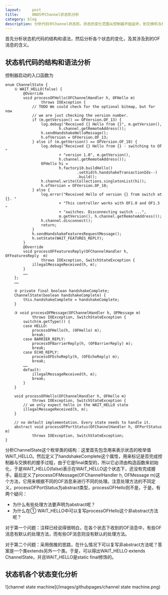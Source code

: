 ```yaml
---
layout:     post
title:      ONOS中Channel状态机分析
category: blog
description: 分析代码中Channel状态机，状态的变化范围从控制器开始监听，到交换机与控制器完成握手（交换机可用），使用状态机使得代码清晰易懂。
---
```


首先分析状态机代码的结构和语法，然后分析各个状态的变化，及其涉及到的OF消息的含义。

## 状态机代码的结构和语法分析

控制器启动的入口函数为

    enum ChannelState {
        ① WAIT_HELLO(false) {
            @Override
            void processOFHello(OFChannelHandler h, OFHello m)
                    throws IOException {
                // TODO We could check for the optional bitmap, but for now
                // we are just checking the version number.
                if (m.getVersion() == OFVersion.OF_13) {
                    log.debug("Received {} Hello from {}", m.getVersion(),
                            h.channel.getRemoteAddress());
                    h.sendHandshakeHelloMessage();
                    h.ofVersion = OFVersion.OF_13;
                } else if (m.getVersion() == OFVersion.OF_10) {
                    log.debug("Received {} Hello from {} - switching to OF "
                            + "version 1.0", m.getVersion(),
                            h.channel.getRemoteAddress());
                    OFHello hi =
                            h.factory10.buildHello()
                                    .setXid(h.handshakeTransactionIds--)
                                    .build();
                    h.channel.write(Collections.singletonList(hi));
                    h.ofVersion = OFVersion.OF_10;
                } else {
                    log.error("Received Hello of version {} from switch at {}. "
                            + "This controller works with OF1.0 and OF1.3 "
                            + "switches. Disconnecting switch ...",
                            m.getVersion(), h.channel.getRemoteAddress());
                    h.channel.disconnect();
                    return;
                }
                h.sendHandshakeFeaturesRequestMessage();
                h.setState(WAIT_FEATURES_REPLY);
            }
            @Override
            void processOFFeaturesReply(OFChannelHandler h, OFFeaturesReply  m)
                    throws IOException, SwitchStateException {
                illegalMessageReceived(h, m);
            }
            ……
        };
        ……

        ② private final boolean handshakeComplete;
        ChannelState(boolean handshakeComplete) {
            this.handshakeComplete = handshakeComplete;
        }

        ③ void processOFMessage(OFChannelHandler h, OFMessage m)
                throws IOException, SwitchStateException {
            switch(m.getType()) {
            case HELLO:
                processOFHello(h, (OFHello) m);
                break;
            case BARRIER_REPLY:
                processOFBarrierReply(h, (OFBarrierReply) m);
                break;
            case ECHO_REPLY:
                processOFEchoReply(h, (OFEchoReply) m);
                break;
            ……
            default:
                illegalMessageReceived(h, m);
                break;
            }
        }

        void processOFHello(OFChannelHandler h, OFHello m)
                throws IOException, SwitchStateException {
            // we only expect hello in the WAIT_HELLO state
            illegalMessageReceived(h, m);
        }

        // no default implementation. Every state needs to handle it.
        abstract void processOFPortStatus(OFChannelHandler h, OFPortStatus m)
                throws IOException, SwitchStateException;
    }
分析ChannelState这个枚举类的结构：这里首先包含用来表示状态的枚举值WAIT_HELLO。然后定义了handshakeComplete这个属性，用来标记是否完成控制器与交换机的握手过程，由于它是final类型的，所以它必须由构造函数来初始化，于是WAIT_HELLO(false)表示在WAIT_HELLO这个状态下，还没有完成握手。最后定义了processOFMessage(OFChannelHandler h, OFMessage m)这个方法，它用来根据不同的OF消息来进行不同的处理。注意处理方法的不同定义，processOFPortStatus为abstract类型，processOFHello则不是，于是，有两个疑问：
<ul>
    <li>为什么有些处理方法要声明为abstract呢？</li>
    <li>为什么在① WAIT_HELLO中可以复写processOFHello这个非abstract方法呢？</li>
</ul>
对于第一个问题：注释已经说得很明白，在各个状态下收到的OF消息中，有些OF消息有默认的处理方法，而有些OF消息则没有默认的处理方法。

对于第二个问题：采用倒推的思路，在什么情况下可以复写非abstract方法呢？答案是一个类extends另外一个类。于是，可以得出WAIT_HELLO extends ChannelState，并且WAIT_HELLO是static final修饰的。

## 状态机各个状态变化分析
![channel state machine](/images/githubpages/channel state machine.png)

[netty]:http://www.importnew.com/7669.html "netty"
[状态机模式]:http://www.importnew.com/7669.html "状态机模式"
[版本协商]:http://flowgrammable.org/sdn/openflow/state-machine/ "版本协商"
